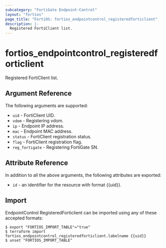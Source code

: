 ```yaml
---
subcategory: "FortiGate Endpoint-Control"
layout: "fortios"
page_title: "FortiOS: fortios_endpointcontrol_registeredforticlient"
description: |-
  Registered FortiClient list.
---
```


# fortios_endpointcontrol_registeredforticlient
Registered FortiClient list.

## Argument Reference


The following arguments are supported:

* `uid` - FortiClient UID.
* `vdom` - Registering vdom.
* `ip` - Endpoint IP address.
* `mac` - Endpoint MAC address.
* `status` - FortiClient registration status.
* `flag` - FortiClient registration flag.
* `reg_fortigate` - Registering FortiGate SN.


## Attribute Reference

In addition to all the above arguments, the following attributes are exported:
* `id` - an identifier for the resource with format {{uid}}.

## Import

EndpointControl RegisteredForticlient can be imported using any of these accepted formats:
```
$ export "FORTIOS_IMPORT_TABLE"="true"
$ terraform import fortios_endpointcontrol_registeredforticlient.labelname {{uid}}
$ unset "FORTIOS_IMPORT_TABLE"
```
